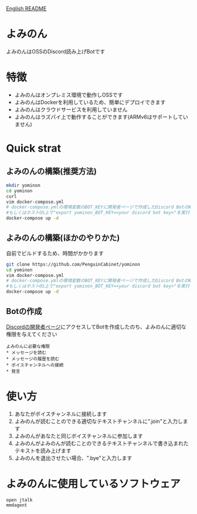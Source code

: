 [English README](./README_en.md)
# よみのん
よみのんはOSSのDiscord読み上げBotです

# 特徴
* よみのんはオンプレミス環境で動作しOSSです
* よみのんはDockerを利用しているため、簡単にデプロイできます
* よみのんはクラウドサービスを利用していません
* よみのんはラズパイ上で動作することができます(ARMv6はサポートしていません)

# Quick strat

## よみのんの構築(推奨方法)

```bash
mkdir yominon
cd yominon
curl 
vim docker-compose.yml 
# docker-compose.ymlの環境変数のBOT_KEYに開発者ページで作成したDiscord BotのKeyを入力してください
#もしくはホストOS上で"export yominon_BOT_KEY=<your discord bot key>"を実行します
docker-compose up -d
```

## よみのんの構築(ほかのやりかた)

自前でビルドするため、時間がかかります

```bash
git clone https://github.com/PenguinCabinet/yominon
cd yominon
vim docker-compose.yml 
# docker-compose.ymlの環境変数のBOT_KEYに開発者ページで作成したDiscord BotのKeyを入力してください
#もしくはホストOS上で"export yominon_BOT_KEY=<your discord bot key>"を実行します
docker-compose up -d
```

## Botの作成

[Discordの開発者ページ](http://discord.com/developers/)にアクセスしてBotを作成したのち、よみのんに適切な権限を与えてください
```
よみのんに必要な権限
* メッセージを読む
* メッセージの履歴を読む
* ボイスチャンネルへの接続
* 発言
```

#  使い方

1. あなたがボイスチャンネルに接続します
2. よみのんが読むことのできる適切なテキストチャンネルに".join"と入力します
3. よみのんがあなたと同じボイスチャンネルに参加します
4. よみのんがよみのんが読むことのできるテキストチャンネルで書き込まれたテキストを読み上げます
5. よみのんを退出させたい場合、".bye"と入力します


# よみのんに使用しているソフトウェア

```
open jtalk
mmdagent
```
